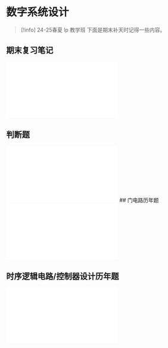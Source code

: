 # 数字系统设计

> [!info]
> 24-25春夏 lp 教学班
> 下面是期末补天时记得一些内容。

## 期末复习笔记

<object data="all.pdf" type="application/pdf" width="100%" height="800">
    <embed src="all.pdf" type="application/pdf" />
</object>

## 判断题

<object data="check.pdf" type="application/pdf" width="100%" height="800">
    <embed src="check.pdf" type="application/pdf" />
</object>
## 门电路历年题

<object data="gate.pdf" type="application/pdf" width="100%" height="800">
    <embed src="gate.pdf" type="application/pdf" />
</object>

## 时序逻辑电路/控制器设计历年题

<object data="sequence.pdf" type="application/pdf" width="100%" height="800">
    <embed src="sequence.pdf" type="application/pdf" />
</object>

